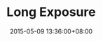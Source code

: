 ---
layout: post
title:  "Long Exposure"
date:   2015-05-09 13:36:00+08:00
image: ze3kr/2015/_KR_7791.jpg
exif: yes

tag: 
- Night
- Red
- Black
---